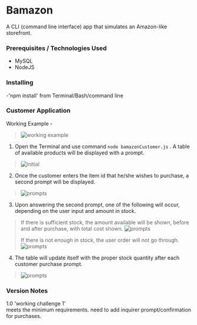 # Bamazon

A CLI (command line interface) app that simulates an Amazon-like storefront.

### Prerequisites / Technologies Used

- MySQL
- NodeJS

### Installing

-'npm install' from Terminal/Bash/command line

### Customer Application

Working Example -
>![working example](https://github.com/jamie-jessi/Bamazon/blob/master/images/hqgif.gif)

1. Open the Terminal and use command `node bamazonCustomer.js` . A table of available products will be displayed with a prompt.
>![initial](https://github.com/jamie-jessi/Bamazon/blob/master/images/start.png)

2. Once the customer enters the item id that he/she wishes to purchase, a second prompt will be displayed. 
>![prompts](https://github.com/jamie-jessi/Bamazon/blob/master/images/userPrompts.png)

3. Upon answering the second prompt, one of the following will occur, depending on the user input and amount in stock.
>
>If there is sufficient stock, the amount available will be shown, before and after purchase, with total cost shown.
>![prompts](https://github.com/jamie-jessi/Bamazon/blob/master/images/purchaseGo.png)
>
>If there is not enough in stock, the user order will not go through.
>![prompts](https://github.com/jamie-jessi/Bamazon/blob/master/images/purchaseNo.png)

4. The table will update itself with the proper stock quantity after each customer purchase prompt.
>![prompts](https://github.com/jamie-jessi/Bamazon/blob/master/images/updatedTable.png)

### Version Notes
1.0 'working challenge 1'  
meets the minimum requirements. need to add inquirer prompt/confirmation for purchases.  